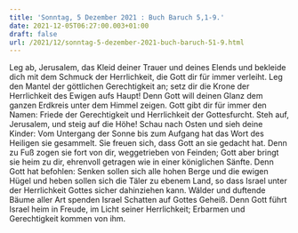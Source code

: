 ```yaml
---
title: 'Sonntag, 5 Dezember 2021 : Buch Baruch 5,1-9.'
date: 2021-12-05T06:27:00.003+01:00
draft: false
url: /2021/12/sonntag-5-dezember-2021-buch-baruch-51-9.html
---
```


Leg ab, Jerusalem, das Kleid deiner Trauer und deines Elends und bekleide dich mit dem Schmuck der Herrlichkeit, die Gott dir für immer verleiht. Leg den Mantel der göttlichen Gerechtigkeit an; setz dir die Krone der Herrlichkeit des Ewigen aufs Haupt! Denn Gott will deinen Glanz dem ganzen Erdkreis unter dem Himmel zeigen. Gott gibt dir für immer den Namen: Friede der Gerechtigkeit und Herrlichkeit der Gottesfurcht. Steh auf, Jerusalem, und steig auf die Höhe! Schau nach Osten und sieh deine Kinder: Vom Untergang der Sonne bis zum Aufgang hat das Wort des Heiligen sie gesammelt. Sie freuen sich, dass Gott an sie gedacht hat. Denn zu Fuß zogen sie fort von dir, weggetrieben von Feinden; Gott aber bringt sie heim zu dir, ehrenvoll getragen wie in einer königlichen Sänfte. Denn Gott hat befohlen: Senken sollen sich alle hohen Berge und die ewigen Hügel und heben sollen sich die Täler zu ebenem Land, so dass Israel unter der Herrlichkeit Gottes sicher dahinziehen kann. Wälder und duftende Bäume aller Art spenden Israel Schatten auf Gottes Geheiß. Denn Gott führt Israel heim in Freude, im Licht seiner Herrlichkeit; Erbarmen und Gerechtigkeit kommen von ihm.